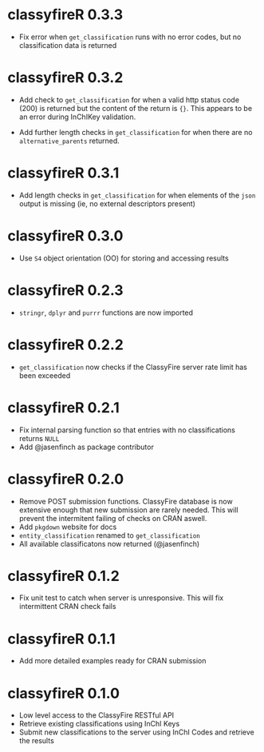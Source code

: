 # classyfireR 0.3.3

* Fix error when `get_classification` runs with no error codes, but no classification data is returned

# classyfireR 0.3.2

* Add check to `get_classification` for when a valid http status code (200) is returned but the content of the return is `{}`. This appears to be an error during InChIKey validation. 

* Add further length checks in `get_classification` for when there are no `alternative_parents` returned. 

# classyfireR 0.3.1

* Add length checks in `get_classification` for when elements of the `json` output is missing (ie, no external descriptors present)

# classyfireR 0.3.0

* Use `S4` object orientation (OO) for storing and accessing results

# classyfireR 0.2.3

* `stringr`, `dplyr` and `purrr` functions are now imported

# classyfireR 0.2.2

* `get_classification` now checks if the ClassyFire server rate limit has been exceeded

# classyfireR 0.2.1

* Fix internal parsing function so that entries with no classifications returns `NULL`
* Add @jasenfinch as package contributor

# classyfireR 0.2.0

* Remove POST submission functions. ClassyFire database is now extensive enough that new submission are rarely needed. This will prevent the intermitent failing of checks on CRAN aswell. 
* Add `pkgdown` website for docs
* `entity_classification` renamed to `get_classification`
* All available classificatons now returned (@jasenfinch)

# classyfireR 0.1.2

* Fix unit test to catch when server is unresponsive. This will fix intermittent CRAN check fails

# classyfireR 0.1.1

* Add more detailed examples ready for CRAN submission

# classyfireR 0.1.0

* Low level access to the ClassyFire RESTful API
* Retrieve existing classifications using InChI Keys
* Submit new classifications to the server using InChI Codes and retrieve the results
